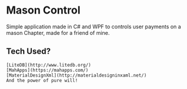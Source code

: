 # Mason Control

Simple application made in C# and WPF to controls user payments on a mason Chapter, made for a friend of mine.

## Tech Used?
    [LiteDB](http://www.litedb.org/)
    [MahApps](https://mahapps.com/)
    [MaterialDesignXml](http://materialdesigninxaml.net/)
    And the power of pure will!